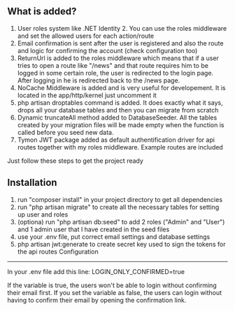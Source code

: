 What is added?
--------------------------------
  1. User roles system like .NET Identity 2. You can use the roles middleware and set the allowed users for each action/route
  2. Email confirmation is sent after the user is registered and also the route and logic for confirming the account (check configuration too)
  3. ReturnUrl is added to the roles middleware which means that if a user tries to open a route like "/news" and that route requires him to be logged in some certain role, the user is redirected to the login page. After logging in he is redirected back to the /news page.
  4. NoCache Middleware is added and is very useful for developement. It is located in the app/http/kernel just uncomment it
  5. php artisan droptables command is added. It does exactly what it says, drops all your database tables and then you can migrate from scratch
  6. Dynamic truncateAll method added to DatabaseSeeder. All the tables created by your migration files will be made empty when the function is called before you seed new data.
  7. Tymon JWT package added as default authentification driver for api routes together with my roles middleware. Example routes are included
    
Just follow these steps to get the project ready

Installation
--------------------------------
1. run "composer install" in your project directory to get all dependencies
2. run "php artisan migrate" to create all the necessary tables for setting up user and roles
3. (optiona) run "php artisan db:seed" to add 2 roles ("Admin" and "User") and 1 admin user that I have created in the seed files
4. use your .env file, put correct email settings and database settings
5. php artisan jwt:generate to create secret key used to sign the tokens for the api routes
Configuration
--------------------------------

In your .env file add this line:
LOGIN_ONLY_CONFIRMED=true

If the variable is true, the users won't be able to login without confirming their email first.
If you set the variable as false, the users can login without having to confirm their email by opening the confirmation link.